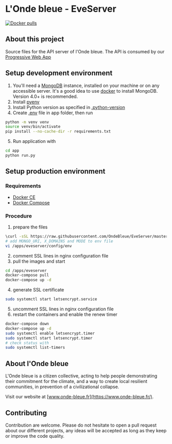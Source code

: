 # L'Onde bleue - EveServer

[![Docker pulls](https://img.shields.io/docker/pulls/ondebleue/eve-server.svg)](https://hub.docker.com/r/ondebleue/eve-server/)

## About this project

Source files for the API server of l'Onde bleue.
The API is consumed by our [Progressive Web App](https://github.com/OndeBleue/MobileApp)


## Setup development environment
1. You'll need a [MongoDB](https://docs.mongodb.com/manual/administration/install-community/) instance, installed on your machine or on any accessible server. 
It's a good idea to use [docker](https://hub.docker.com/_/mongo) to install MongoDB.
Version 4.0+ is recommended.
2. Install [pyenv](https://github.com/pyenv/pyenv)
3. Install Python version as specified in [.python-version](.python-version)
4. Create [.env](app/env.exemple) file in app folder, then run
```bash
python -m venv venv
source venv/bin/activate
pip install --no-cache-dir -r requirements.txt
```
5. Run application with
```bash
cd app
python run.py
```

## Setup production environment
### Requirements
- [Docker CE](https://docs.docker.com/v17.09/engine/installation/linux/docker-ce/debian/)
- [Docker Compose](https://docs.docker.com/compose/install/)

### Procedure
1. prepare the files
```bash
\curl -sSL https://raw.githubusercontent.com/OndeBleue/EveServer/master/setup.sh | bash
# add MONGO_URI, X_DOMAINS and MODE to env file
vi /apps/eveserver/config/env
```
2. comment SSL lines in nginx configuration file
3. pull the images and start
```bash
cd /apps/eveserver
docker-compose pull
docker-compose up -d

```
4. generate SSL certificate
```bash
sudo systemctl start letsencrypt.service
```
5. uncomment SSL lines in nginx configuration file
6. restart the containers and enable the renew timer
```bash
docker-compose down
docker-compose up -d
sudo systemctl enable letsencrypt.timer
sudo systemctl start letsencrypt.timer
# check status with
sudo systemctl list-timers
```

## About l'Onde bleue

L'Onde bleue is a citizen collective, acting to help people demonstrating their commitment for the climate, 
and a way to create local resilient communities, in prevention of a civilizational collapse.

Visit our website at [www.onde-bleue.fr](https://www.onde-bleue.fr/).

## Contributing

Contribution are welcome. 
Please do not hesitate to open a pull request about our different projects, any ideas will be accepted as long as they
keep or improve the code quality.

